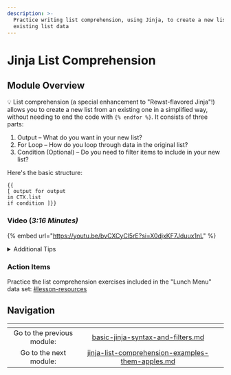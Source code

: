 ```yaml
---
description: >-
  Practice writing list comprehension, using Jinja, to create a new list from
  existing list data
---
```


# Jinja List Comprehension

## Module Overview

:bulb: List comprehension (a special enhancement to "Rewst-flavored Jinja"!) allows you to create a new list from an existing one in a simplified way, without needing to end the code with `{% endfor %}`. It consists of three parts:

1. Output – What do you want in your new list?
2. For Loop – How do you loop through data in the original list?
3. Condition (Optional) – Do you need to filter items to include in your new list?

Here's the basic structure:&#x20;

`{{` \
`[ output for output`\
`in CTX.list`\
`if condition ]}}`

### Video (_3:16 Minutes)_

{% embed url="https://youtu.be/bvCXCyCl5rE?si=X0djxKF7Jduux1nL" %}

<details>

<summary>Additional Tips</summary>

* Use dot notation in the output to specify parts of each item.
* The condition (typically, an "if" statement) is optional and filters based on criteria like "if the color is not red."
* If you want to turn the list into a string, apply the "join" filter. You'll find an example of this in the "Lunch Menu" exercises for this lesson.

For a few examples, refer to the Jinja List Comprehension Examples module.

</details>

### Action Items

Practice the list comprehension exercises included in the "Lunch Menu" data set: [#lesson-resources](./#lesson-resources "mention")



## Navigation

<table data-card-size="large" data-column-title-hidden data-view="cards" data-full-width="false"><thead><tr><th align="center"></th><th align="center"></th><th data-hidden data-card-target data-type="content-ref"></th></tr></thead><tbody><tr><td align="center">Go to the previous module: </td><td align="center"><a data-mention href="basic-jinja-syntax-and-filters.md">basic-jinja-syntax-and-filters.md</a></td><td></td></tr><tr><td align="center">Go to the next module:</td><td align="center"><a data-mention href="jinja-list-comprehension-examples-them-apples.md">jinja-list-comprehension-examples-them-apples.md</a></td><td></td></tr></tbody></table>
